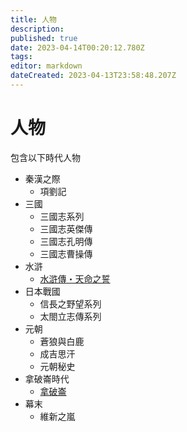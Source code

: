```yaml
---
title: 人物
description: 
published: true
date: 2023-04-14T00:20:12.780Z
tags: 
editor: markdown
dateCreated: 2023-04-13T23:58:48.207Z
---
```


# 人物

包含以下時代人物

- 秦漢之際
  - 項劉記
- 三國
  - 三國志系列
  - 三國志英傑傳
  - 三國志孔明傳
  - 三國志曹操傳
- 水滸
  - [水滸傳・天命之誓](/遊戲/水滸傳・天命之誓/home)
- 日本戰國
  - 信長之野望系列
  - 太閤立志傳系列
- 元朝
  - 蒼狼與白鹿
  - 成吉思汗
  - 元朝秘史
- 拿破崙時代
  - [拿破崙](/遊戲/拿破崙/home)
- 幕末
  - 維新之嵐

